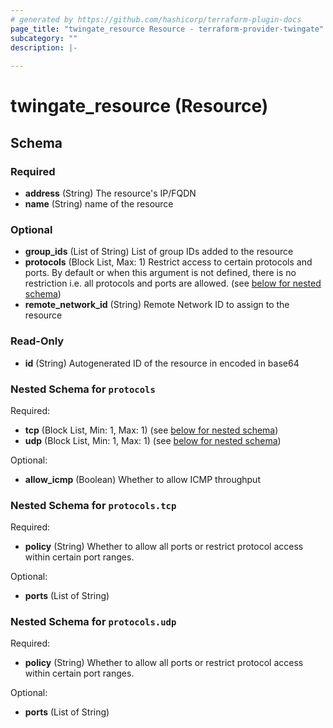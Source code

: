 ```yaml
---
# generated by https://github.com/hashicorp/terraform-plugin-docs
page_title: "twingate_resource Resource - terraform-provider-twingate"
subcategory: ""
description: |-
  
---
```


# twingate_resource (Resource)





<!-- schema generated by tfplugindocs -->
## Schema

### Required

- **address** (String) The resource's IP/FQDN
- **name** (String) name of the resource

### Optional

- **group_ids** (List of String) List of group IDs added to the resource
- **protocols** (Block List, Max: 1) Restrict access to certain protocols and ports. By default or when this argument is not defined, there is no restriction i.e. all protocols and ports are allowed. (see [below for nested schema](#nestedblock--protocols))
- **remote_network_id** (String) Remote Network ID to assign to the resource

### Read-Only

- **id** (String) Autogenerated ID of the resource in encoded in base64

<a id="nestedblock--protocols"></a>
### Nested Schema for `protocols`

Required:

- **tcp** (Block List, Min: 1, Max: 1) (see [below for nested schema](#nestedblock--protocols--tcp))
- **udp** (Block List, Min: 1, Max: 1) (see [below for nested schema](#nestedblock--protocols--udp))

Optional:

- **allow_icmp** (Boolean) Whether to allow ICMP throughput

<a id="nestedblock--protocols--tcp"></a>
### Nested Schema for `protocols.tcp`

Required:

- **policy** (String) Whether to allow all ports or restrict protocol access within certain port ranges.

Optional:

- **ports** (List of String)


<a id="nestedblock--protocols--udp"></a>
### Nested Schema for `protocols.udp`

Required:

- **policy** (String) Whether to allow all ports or restrict protocol access within certain port ranges.

Optional:

- **ports** (List of String)


